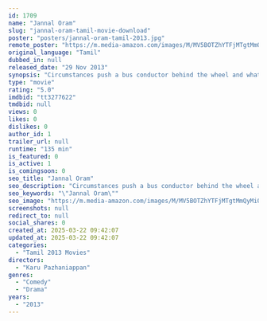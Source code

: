 ```yaml
---
id: 1709
name: "Jannal Oram"
slug: "jannal-oram-tamil-movie-download"
poster: "posters/jannal-oram-tamil-2013.jpg"
remote_poster: "https://m.media-amazon.com/images/M/MV5BOTZhYTFjMTgtMmQyMi00NjBkLWEzZTEtODU0Yjg5YmVmZDQwXkEyXkFqcGdeQXVyMTEzNzg0Mjkx._V1_SX300.jpg"
original_language: "Tamil"
dubbed_in: null
released_date: "29 Nov 2013"
synopsis: "Circumstances push a bus conductor behind the wheel and what follows is death and chaos."
type: "movie"
rating: "5.0"
imdbid: "tt3277622"
tmdbid: null
views: 0
likes: 0
dislikes: 0
author_id: 1
trailer_url: null
runtime: "135 min"
is_featured: 0
is_active: 1
is_comingsoon: 0
seo_title: "Jannal Oram"
seo_description: "Circumstances push a bus conductor behind the wheel and what follows is death and chaos."
seo_keywords: "\"Jannal Oram\""
seo_image: "https://m.media-amazon.com/images/M/MV5BOTZhYTFjMTgtMmQyMi00NjBkLWEzZTEtODU0Yjg5YmVmZDQwXkEyXkFqcGdeQXVyMTEzNzg0Mjkx._V1_SX300.jpg"
screenshots: null
redirect_to: null
social_shares: 0
created_at: 2025-03-22 09:42:07
updated_at: 2025-03-22 09:42:07
categories:
  - "Tamil 2013 Movies"
directors:
  - "Karu Pazhaniappan"
genres:
  - "Comedy"
  - "Drama"
years:
  - "2013"
---
```

